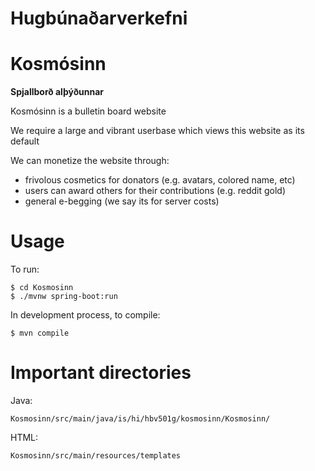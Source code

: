 # Hugbúnaðarverkefni

# **Kosmósinn**  
**Spjallborð alþýðunnar**

Kosmósinn is a bulletin board website

We require a large and vibrant userbase which views this website as its default

We can monetize the website through:
* frivolous cosmetics for donators (e.g. avatars, colored name, etc)
* users can award others for their contributions (e.g. reddit gold)
* general e-begging (we say its for server costs)

# Usage
To run:

	$ cd Kosmosinn
	$ ./mvnw spring-boot:run

In development process, to compile:

	$ mvn compile 

# Important directories
Java:

	Kosmosinn/src/main/java/is/hi/hbv501g/kosmosinn/Kosmosinn/

HTML:

	Kosmosinn/src/main/resources/templates

